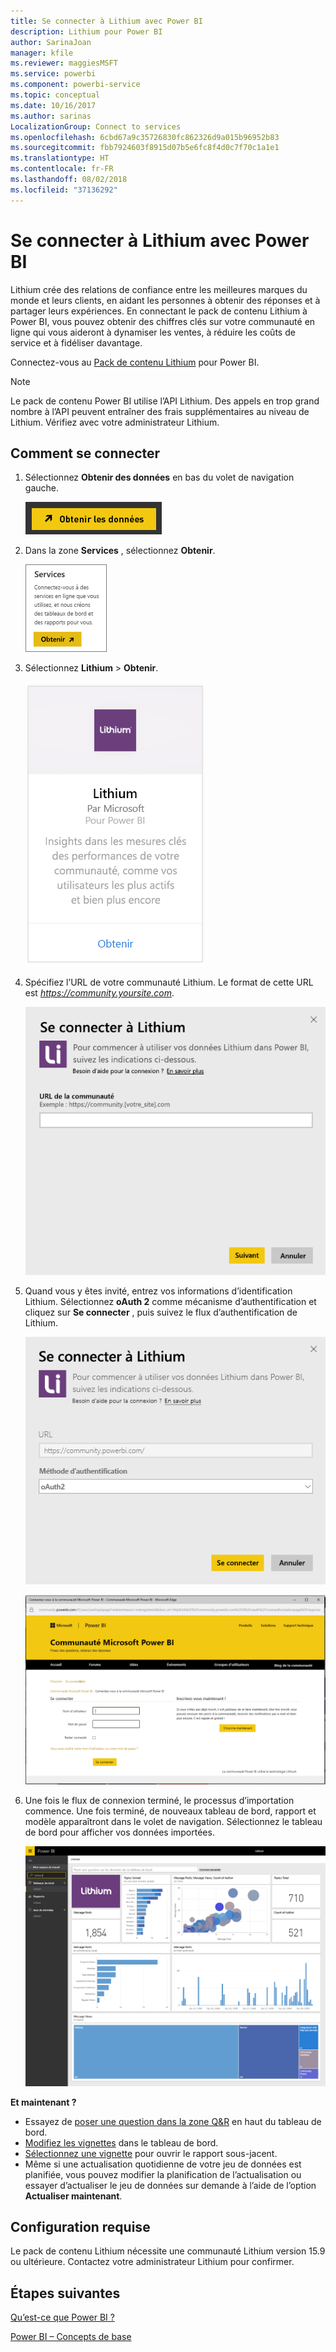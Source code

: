 ```yaml
---
title: Se connecter à Lithium avec Power BI
description: Lithium pour Power BI
author: SarinaJoan
manager: kfile
ms.reviewer: maggiesMSFT
ms.service: powerbi
ms.component: powerbi-service
ms.topic: conceptual
ms.date: 10/16/2017
ms.author: sarinas
LocalizationGroup: Connect to services
ms.openlocfilehash: 6cbd67a9c35726830fc862326d9a015b96952b83
ms.sourcegitcommit: fbb7924603f8915d07b5e6fc8f4d0c7f70c1a1e1
ms.translationtype: HT
ms.contentlocale: fr-FR
ms.lasthandoff: 08/02/2018
ms.locfileid: "37136292"
---
```

# <a name="connect-to-lithium-with-power-bi"></a>Se connecter à Lithium avec Power BI
Lithium crée des relations de confiance entre les meilleures marques du monde et leurs clients, en aidant les personnes à obtenir des réponses et à partager leurs expériences. En connectant le pack de contenu Lithium à Power BI, vous pouvez obtenir des chiffres clés sur votre communauté en ligne qui vous aideront à dynamiser les ventes, à réduire les coûts de service et à fidéliser davantage. 

Connectez-vous au [Pack de contenu Lithium](https://app.powerbi.com/getdata/services/lithium) pour Power BI.

>[!NOTE]
>Le pack de contenu Power BI utilise l’API Lithium. Des appels en trop grand nombre à l’API peuvent entraîner des frais supplémentaires au niveau de Lithium. Vérifiez avec votre administrateur Lithium.

## <a name="how-to-connect"></a>Comment se connecter
1. Sélectionnez **Obtenir des données** en bas du volet de navigation gauche.
   
   ![](media/service-connect-to-lithium/pbi_getdata.png) 
2. Dans la zone **Services** , sélectionnez **Obtenir**.
   
   ![](media/service-connect-to-lithium/pbi_getservices.png) 
3. Sélectionnez **Lithium** \> **Obtenir**.
   
   ![](media/service-connect-to-lithium/lithiumconnect.png)
4. Spécifiez l’URL de votre communauté Lithium. Le format de cette URL est *https://community.yoursite.com*.
   
   ![](media/service-connect-to-lithium/params.png)
5. Quand vous y êtes invité, entrez vos informations d’identification Lithium. Sélectionnez **oAuth 2** comme mécanisme d’authentification et cliquez sur **Se connecter** , puis suivez le flux d’authentification de Lithium.
   
   ![](media/service-connect-to-lithium/creds.png)
   
   ![](media/service-connect-to-lithium/creds2.png)
6. Une fois le flux de connexion terminé, le processus d’importation commence. Une fois terminé, de nouveaux tableau de bord, rapport et modèle apparaîtront dans le volet de navigation. Sélectionnez le tableau de bord pour afficher vos données importées.
   
    ![](media/service-connect-to-lithium/lithium.png)

**Et maintenant ?**

* Essayez de [poser une question dans la zone Q&R](power-bi-q-and-a.md) en haut du tableau de bord.
* [Modifiez les vignettes](service-dashboard-edit-tile.md) dans le tableau de bord.
* [Sélectionnez une vignette](service-dashboard-tiles.md) pour ouvrir le rapport sous-jacent.
* Même si une actualisation quotidienne de votre jeu de données est planifiée, vous pouvez modifier la planification de l’actualisation ou essayer d’actualiser le jeu de données sur demande à l’aide de l’option **Actualiser maintenant**.

## <a name="system-requirements"></a>Configuration requise
Le pack de contenu Lithium nécessite une communauté Lithium version 15.9 ou ultérieure. Contactez votre administrateur Lithium pour confirmer.

## <a name="next-steps"></a>Étapes suivantes
[Qu’est-ce que Power BI ?](power-bi-overview.md)

[Power BI – Concepts de base](service-basic-concepts.md)

